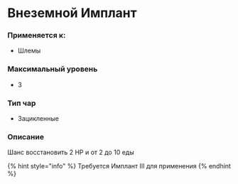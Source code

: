 # Внеземной Имплант

### Применяется к:

* Шлемы

### Максимальный уровень&#x20;

* 3

### Тип чар

* Зацикленные

### Описание&#x20;

Шанс восстановить 2 HP и от 2 до 10 еды

{% hint style="info" %}
Требуется Имплант III для применения
{% endhint %}
